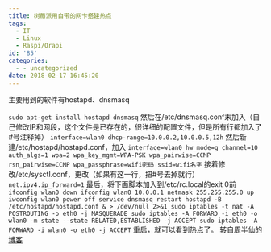 ```yaml
---
title: 树莓派用自带的网卡搭建热点
tags:
  - IT
  - Linux
  - Raspi/Orapi
id: '85'
categories:
  - - uncategorized
date: 2018-02-17 16:45:20
---
```


主要用到的软件有hostapd、dnsmasq
<!-- more -->
`sudo apt-get install hostapd dnsmasq` 然后在/etc/dnsmasq.conf末加入（自己修改IP和网段，这个文件是已存在的，很详细的配置文件，但是所有行都加入了#号注释掉） `interface=wlan0 dhcp-range=10.0.0.2,10.0.0.5,12h` 然后新建/etc/hostapd/hostapd.conf，加入 `interface=wlan0 hw_mode=g channel=10 auth_algs=1 wpa=2 wpa_key_mgmt=WPA-PSK wpa_pairwise=CCMP rsn_pairwise=CCMP wpa_passphrase=wifi密码 ssid=wifi名字` 接着修改/etc/sysctl.conf，更改（如果有这一行，把#号去掉就行） `net.ipv4.ip_forward=1` 最后，将下面脚本加入到/etc/rc.local的exit 0前 `ifconfig wlan0 down ifconfig wlan0 10.0.0.1 netmask 255.255.255.0 up iwconfig wlan0 power off service dnsmasq restart hostapd -B /etc/hostapd/hostapd.conf & > /dev/null 2>&1 sudo iptables -t nat -A POSTROUTING -o eth0 -j MASQUERADE sudo iptables -A FORWARD -i eth0 -o wlan0 -m state --state RELATED,ESTABLISHED -j ACCEPT sudo iptables -A FORWARD -i wlan0 -o eth0 -j ACCEPT` 重启，就可以看到热点了。 转自[周半仙的博客](http://zhoubanxian.cn)